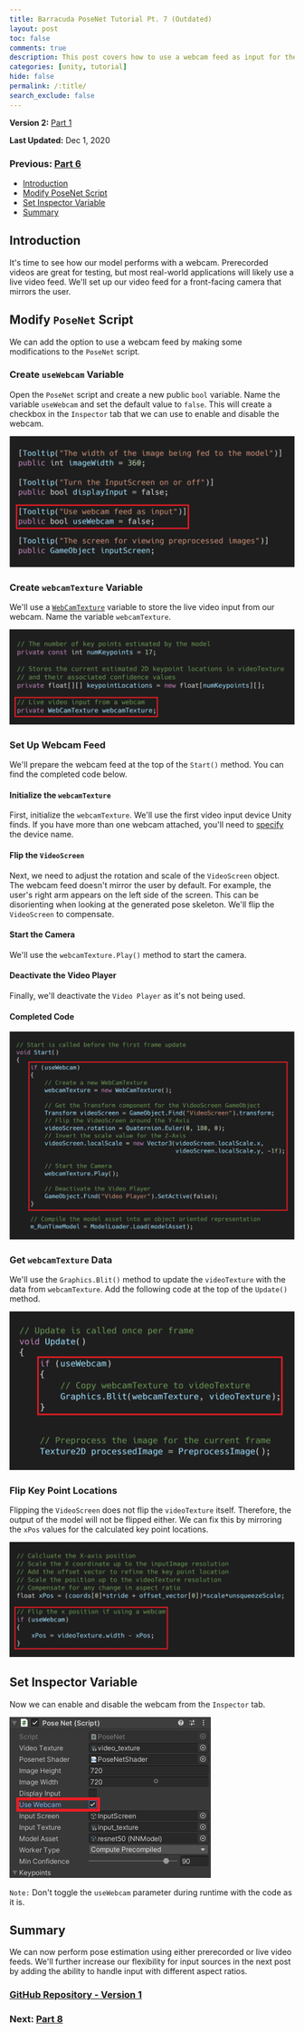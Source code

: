 ```yaml
---
title: Barracuda PoseNet Tutorial Pt. 7 (Outdated)
layout: post
toc: false
comments: true
description: This post covers how to use a webcam feed as input for the PoseNet model.
categories: [unity, tutorial]
hide: false
permalink: /:title/
search_exclude: false
---
```


**Version 2:** [Part 1](https://christianjmills.com/Barracuda-PoseNet-Tutorial-V2-1/) 

**Last Updated:** Dec 1, 2020

### Previous: [Part 6](https://christianjmills.com/Barracuda-PoseNet-Tutorial-6/)

* [Introduction](#introduction)
* [Modify PoseNet Script](#modify-posenet-script)
* [Set Inspector Variable](#set-inspector-variable)
* [Summary](#summary)

## Introduction

It's time to see how our model performs with a webcam. Prerecorded videos are great for testing, but most real-world applications will likely use a live video feed. We'll set up our video feed for a front-facing camera that mirrors the user.



## Modify `PoseNet` Script

We can add the option to use a webcam feed by making some modifications to the `PoseNet` script.

### Create `useWebcam` Variable

Open the `PoseNet` script and create a new public `bool` variable. Name the variable `useWebcam` and set the default value to `false`. This will create a checkbox in the `Inspector` tab that we can use to enable and disable the webcam.

![useWebcam_variable](../images/barracuda-posenet-tutorial/part-7/useWebcam_variable.png)



### Create `webcamTexture` Variable

We'll use a [`WebCamTexture`](https://docs.unity3d.com/ScriptReference/WebCamTexture.html) variable to store the live video input from our webcam. Name the variable `webcamTexture`.

![webcamTexture_variable](../images/barracuda-posenet-tutorial/part-7/webcamTexture_variable.png)



### Set Up Webcam Feed

We'll prepare the webcam feed at the top of the `Start()` method. You can find the completed code below.

#### Initialize the `webcamTexture`

First, initialize the `webcamTexture`. We'll use the first video input device Unity finds. If you have more than one webcam attached, you'll need to [specify](https://docs.unity3d.com/ScriptReference/WebCamTexture-ctor.html) the device name.

#### Flip the `VideoScreen`

Next, we need to adjust the rotation and scale of the `VideoScreen` object. The webcam feed doesn't mirror the user by default. For example, the user's right arm appears on the left side of the screen. This can be disorienting when looking at the generated pose skeleton. We'll flip the `VideoScreen` to compensate.

#### Start the Camera

We'll use the `webcamTexture.Play()` method to start the camera.

#### Deactivate the Video Player

Finally, we'll deactivate the `Video Player` as it's not being used. 

#### Completed Code

![initialize_webcam_start_method](../images/barracuda-posenet-tutorial/part-7/initialize_webcam_start_method.png)





### Get `webcamTexture` Data

We'll use the `Graphics.Blit()` method to update the `videoTexture` with the data from `webcamTexture`. Add the following code at the top of the `Update()` method. 

![useWebcam_update_method](../images/barracuda-posenet-tutorial/part-7/useWebcam_update_method.png)



### Flip Key Point Locations

Flipping the `VideoScreen` does not flip the `videoTexture` itself. Therefore, the output of the model will not be flipped either. We can fix this by mirroring the `xPos` values for the calculated key point locations.

![useWebcam_processOutput_method](../images/barracuda-posenet-tutorial/part-7/useWebcam_processOutput_method.png)



## Set Inspector Variable

Now we can enable and disable the webcam from the `Inspector` tab.

![enable_useWebcam_inspector](../images/barracuda-posenet-tutorial/part-7/enable_useWebcam_inspector.PNG)

`Note:` Don't toggle the `useWebcam` parameter during runtime with the code as it is.



## Summary

We can now perform pose estimation using either prerecorded or live video feeds. We'll further increase our flexibility for input sources in the next post by adding the ability to handle input with different aspect ratios.

### [GitHub Repository - Version 1](https://github.com/cj-mills/Barracuda-PoseNet-Tutorial/tree/Version-1)

### Next: [Part 8](https://christianjmills.com/Barracuda-PoseNet-Tutorial-8/)